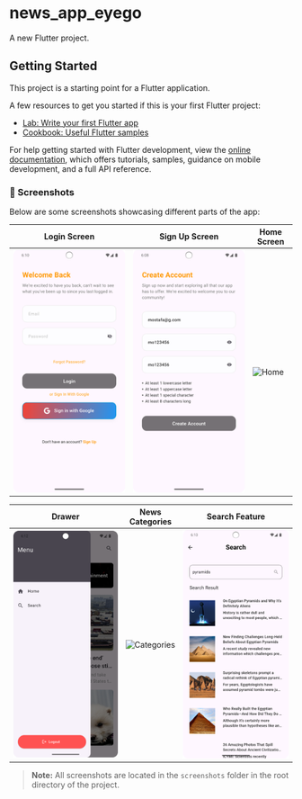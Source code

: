 # news_app_eyego

A new Flutter project.

## Getting Started

This project is a starting point for a Flutter application.

A few resources to get you started if this is your first Flutter project:

- [Lab: Write your first Flutter app](https://docs.flutter.dev/get-started/codelab)
- [Cookbook: Useful Flutter samples](https://docs.flutter.dev/cookbook)

For help getting started with Flutter development, view the
[online documentation](https://docs.flutter.dev/), which offers tutorials,
samples, guidance on mobile development, and a full API reference.

### 📱 Screenshots

Below are some screenshots showcasing different parts of the app:

| Login Screen | Sign Up Screen | Home Screen |
|--------------|----------------|--------------|
| ![Login](screenshots/login_screen.png) | ![Sign Up](screenshots/sign_up_screen.png) | ![Home](screenshots/home_screen.png) |

| Drawer | News Categories | Search Feature |
|--------|------------------|----------------|
| ![Drawer](screenshots/drawer_screen.png) | ![Categories](screenshots/news_category_screen.png) | ![Search](screenshots/search_screen.png) |

> **Note:** All screenshots are located in the `screenshots` folder in the root directory of the project.

